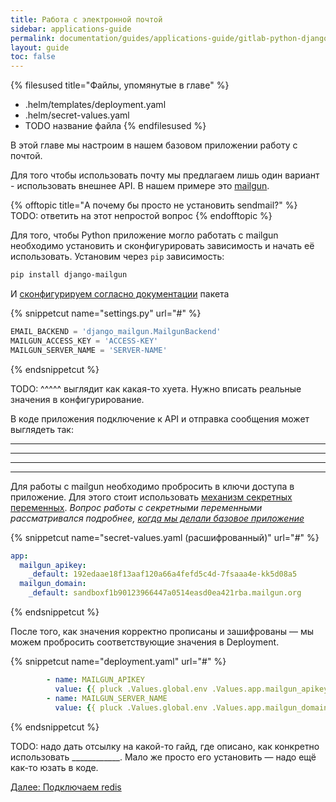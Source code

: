 ```yaml
---
title: Работа с электронной почтой
sidebar: applications-guide
permalink: documentation/guides/applications-guide/gitlab-python-django/060-email.html
layout: guide
toc: false
---
```


{% filesused title="Файлы, упомянутые в главе" %}
- .helm/templates/deployment.yaml
- .helm/secret-values.yaml
- TODO название файла
{% endfilesused %}

В этой главе мы настроим в нашем базовом приложении работу с почтой.

Для того чтобы использовать почту мы предлагаем лишь один вариант - использовать внешнее API. В нашем примере это [mailgun](https://www.mailgun.com/).

{% offtopic title="А почему бы просто не установить sendmail?" %}
TODO: ответить на этот непростой вопрос
{% endofftopic %}

Для того, чтобы Python приложение могло работать с mailgun необходимо установить и сконфигурировать зависимость и начать её использовать. Установим через `pip` зависимость:

```bash
pip install django-mailgun
```

И [сконфигурируем согласно документации](https://pypi.org/project/django-mailgun/) пакета

{% snippetcut name="settings.py" url="#" %}
```python
EMAIL_BACKEND = 'django_mailgun.MailgunBackend'
MAILGUN_ACCESS_KEY = 'ACCESS-KEY'
MAILGUN_SERVER_NAME = 'SERVER-NAME'
```
{% endsnippetcut %}

TODO: ^^^^^ выглядит как какая-то хуета. Нужно вписать реальные значения в конфигурирование.

В коде приложения подключение к API и отправка сообщения может выглядеть так:

____________
____________
____________
____________

Для работы с mailgun необходимо пробросить в ключи доступа в приложение. Для этого стоит использовать [механизм секретных переменных](#######TODO). *Вопрос работы с секретными переменными рассматривался подробнее, [когда мы делали базовое приложение](020-basic.html#secret-values-yaml)*

{% snippetcut name="secret-values.yaml (расшифрованный)" url="#" %}
```yaml
app:
  mailgun_apikey:
    _default: 192edaae18f13aaf120a66a4fefd5c4d-7fsaaa4e-kk5d08a5
  mailgun_domain:
    _default: sandboxf1b90123966447a0514easd0ea421rba.mailgun.org
```
{% endsnippetcut %}

После того, как значения корректно прописаны и зашифрованы — мы можем пробросить соответствующие значения в Deployment.

{% snippetcut name="deployment.yaml" url="#" %}
```yaml
        - name: MAILGUN_APIKEY
          value: {{ pluck .Values.global.env .Values.app.mailgun_apikey | first | default .Values.app.mailgun_apikey._default }}
        - name: MAILGUN_SERVER_NAME
          value: {{ pluck .Values.global.env .Values.app.mailgun_domain | first | default .Values.app.mailgun_domain._default | quote }}
```
{% endsnippetcut %}

TODO: надо дать отсылку на какой-то гайд, где описано, как конкретно использовать ____________. Мало же просто его установить — надо ещё как-то юзать в коде.


<div>
    <a href="070-redis.html" class="nav-btn">Далее: Подключаем redis</a>
</div>
